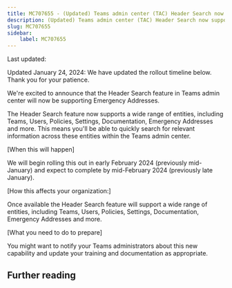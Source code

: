 ```yaml
---
title: MC707655 - (Updated) Teams admin center (TAC) Header Search now supports Emergency Addresses
description: (Updated) Teams admin center (TAC) Header Search now supports Emergency Addresses
slug: MC707655
sidebar:
    label: MC707655
---
```



Last updated: 

<p>Updated January 24, 2024: We have updated the rollout timeline below. Thank you for your patience.</p><p>We're excited to announce that the Header Search feature in Teams admin center will now be supporting Emergency Addresses.<br></p><p>The Header Search feature now supports a wide range of entities, including Teams, Users, Policies, Settings, Documentation, Emergency Addresses and more. This means you'll be able to quickly search for relevant information across these entities within the Teams admin center.</p><p>[When this will happen]
</p><p>We will begin rolling this out in early February 2024 (previously mid-January) and expect to complete by mid-February 2024 (previously late January).</p><p>[How this affects your organization:]</p><p>Once available the Header Search feature will support a wide range of entities, including Teams, Users, Policies, Settings, Documentation, Emergency Addresses and more.</p><p>[What you need to do to prepare]
</p><p>You might want to notify your Teams administrators about this new capability and update your training and documentation as appropriate.</p>

## Further reading
